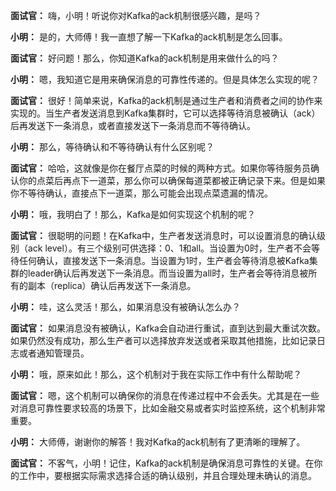 <!--
 * @Author: JavaPub
 * @Date: 2023-07-15 13:52:27
 * @LastEditors: your name
 * @LastEditTime: 2023-07-23 21:07:28
 * @Description: Here is the JavaPub code base. Search JavaPub on the whole web.
 * @FilePath: \JavaPub-Blog\docs\willbe\1v1\42. Kafka的ack机制.md
-->


**面试官：** 嗨，小明！听说你对Kafka的ack机制很感兴趣，是吗？

**小明：** 是的，大师傅！我一直想了解一下Kafka的ack机制是怎么回事。

**面试官：** 好问题！那么，你知道Kafka的ack机制是用来做什么的吗？

**小明：** 嗯，我知道它是用来确保消息的可靠性传递的。但是具体怎么实现的呢？

**面试官：** 很好！简单来说，Kafka的ack机制是通过生产者和消费者之间的协作来实现的。当生产者发送消息到Kafka集群时，它可以选择等待消息被确认（ack）后再发送下一条消息，或者直接发送下一条消息而不等待确认。

**小明：** 那么，等待确认和不等待确认有什么区别呢？

**面试官：** 哈哈，这就像是你在餐厅点菜的时候的两种方式。如果你等待服务员确认你的点菜后再点下一道菜，那么你可以确保每道菜都被正确记录下来。但是如果你不等待确认，直接点下一道菜，那么可能会出现点菜遗漏的情况。

**小明：** 哦，我明白了！那么，Kafka是如何实现这个机制的呢？

**面试官：** 很聪明的问题！在Kafka中，生产者发送消息时，可以设置消息的确认级别（ack level）。有三个级别可供选择：0、1和all。当设置为0时，生产者不会等待任何确认，直接发送下一条消息。当设置为1时，生产者会等待消息被Kafka集群的leader确认后再发送下一条消息。而当设置为all时，生产者会等待消息被所有的副本（replica）确认后再发送下一条消息。

**小明：** 哇，这么灵活！那么，如果消息没有被确认怎么办？

**面试官：** 如果消息没有被确认，Kafka会自动进行重试，直到达到最大重试次数。如果仍然没有成功，那么生产者可以选择放弃发送或者采取其他措施，比如记录日志或者通知管理员。

**小明：** 哦，原来如此！那么，这个机制对于我在实际工作中有什么帮助呢？

**面试官：** 嗯，这个机制可以确保你的消息在传递过程中不会丢失。尤其是在一些对消息可靠性要求较高的场景下，比如金融交易或者实时监控系统，这个机制非常重要。

**小明：** 大师傅，谢谢你的解答！我对Kafka的ack机制有了更清晰的理解了。

**面试官：** 不客气，小明！记住，Kafka的ack机制是确保消息可靠性的关键。在你的工作中，要根据实际需求选择合适的确认级别，并且合理处理未确认的消息。

